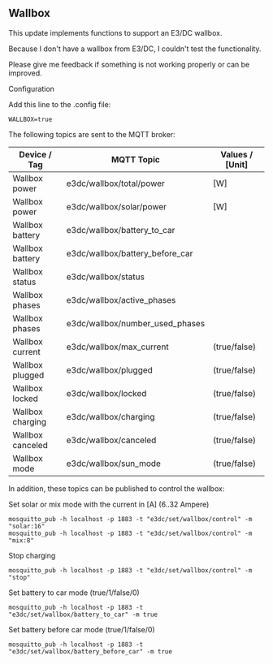 ## Wallbox

This update implements functions to support an E3/DC wallbox.

Because I don't have a wallbox from E3/DC, I couldn't test the functionality.

Please give me feedback if something is not working properly or can be improved.

Configuration

Add this line to the .config file:
```
WALLBOX=true
```

The following topics are sent to the MQTT broker:

| Device / Tag | MQTT Topic | Values / [Unit] |
| --- | --- | --- |
| Wallbox power | e3dc/wallbox/total/power | [W] |
| Wallbox power | e3dc/wallbox/solar/power | [W] |
| Wallbox battery | e3dc/wallbox/battery_to_car | |
| Wallbox battery | e3dc/wallbox/battery_before_car | |
| Wallbox status | e3dc/wallbox/status | |
| Wallbox phases | e3dc/wallbox/active_phases | |
| Wallbox phases | e3dc/wallbox/number_used_phases | |
| Wallbox current | e3dc/wallbox/max_current | (true/false) |
| Wallbox plugged | e3dc/wallbox/plugged | (true/false) |
| Wallbox locked | e3dc/wallbox/locked | (true/false) |
| Wallbox charging | e3dc/wallbox/charging | (true/false) |
| Wallbox canceled | e3dc/wallbox/canceled | (true/false) |
| Wallbox mode | e3dc/wallbox/sun_mode | (true/false) |

In addition, these topics can be published to control the wallbox:

Set solar or mix mode with the current in [A] (6..32 Ampere)
```
mosquitto_pub -h localhost -p 1883 -t "e3dc/set/wallbox/control" -m "solar:16"
mosquitto_pub -h localhost -p 1883 -t "e3dc/set/wallbox/control" -m "mix:8"
```

Stop charging
```
mosquitto_pub -h localhost -p 1883 -t "e3dc/set/wallbox/control" -m "stop"
```

Set battery to car mode (true/1/false/0)
```
mosquitto_pub -h localhost -p 1883 -t "e3dc/set/wallbox/battery_to_car" -m true
```

Set battery before car mode (true/1/false/0)
```
mosquitto_pub -h localhost -p 1883 -t "e3dc/set/wallbox/battery_before_car" -m true
```

